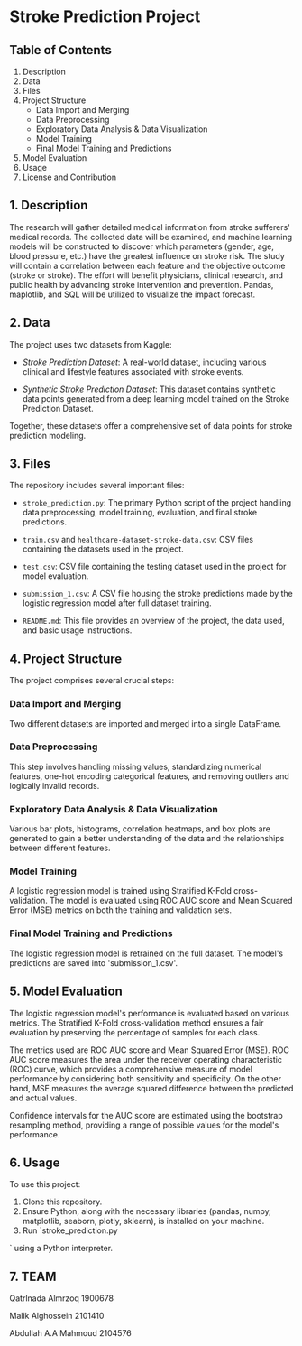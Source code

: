 # Stroke Prediction Project

## Table of Contents
1. Description
2. Data
3. Files
4. Project Structure
   - Data Import and Merging
   - Data Preprocessing
   - Exploratory Data Analysis & Data Visualization
   - Model Training
   - Final Model Training and Predictions
5. Model Evaluation
6. Usage
7. License and Contribution

## 1. Description
The research will gather detailed medical information from stroke sufferers' medical records. The collected data will be examined, and machine learning models will be constructed to discover which parameters (gender, age, blood pressure, etc.) have the greatest influence on stroke risk. The study will contain a correlation between each feature and the objective outcome (stroke or stroke). The effort will benefit physicians, clinical research, and public health by advancing stroke intervention and prevention. Pandas, maplotlib, and SQL will be utilized to visualize the impact forecast.

## 2. Data

The project uses two datasets from Kaggle:

- *Stroke Prediction Dataset*: A real-world dataset, including various clinical and lifestyle features associated with stroke events. 

- *Synthetic Stroke Prediction Dataset*: This dataset contains synthetic data points generated from a deep learning model trained on the Stroke Prediction Dataset.

Together, these datasets offer a comprehensive set of data points for stroke prediction modeling.

## 3. Files

The repository includes several important files:

- `stroke_prediction.py`: The primary Python script of the project handling data preprocessing, model training, evaluation, and final stroke predictions.

- `train.csv` and `healthcare-dataset-stroke-data.csv`: CSV files containing the datasets used in the project.

- `test.csv`: CSV file containing the testing dataset used in the project for model evaluation.

- `submission_1.csv`: A CSV file housing the stroke predictions made by the logistic regression model after full dataset training.

- `README.md`: This file provides an overview of the project, the data used, and basic usage instructions.

## 4. Project Structure

The project comprises several crucial steps:

### Data Import and Merging
Two different datasets are imported and merged into a single DataFrame.

### Data Preprocessing
This step involves handling missing values, standardizing numerical features, one-hot encoding categorical features, and removing outliers and logically invalid records.

### Exploratory Data Analysis & Data Visualization
Various bar plots, histograms, correlation heatmaps, and box plots are generated to gain a better understanding of the data and the relationships between different features.

### Model Training
A logistic regression model is trained using Stratified K-Fold cross-validation. The model is evaluated using ROC AUC score and Mean Squared Error (MSE) metrics on both the training and validation sets.

### Final Model Training and Predictions
The logistic regression model is retrained on the full dataset. The model's predictions are saved into 'submission_1.csv'.

## 5. Model Evaluation

The logistic regression model's performance is evaluated based on various metrics. The Stratified K-Fold cross-validation method ensures a fair evaluation by preserving the percentage of samples for each class. 

The metrics used are ROC AUC score and Mean Squared Error (MSE). ROC AUC score measures the area under the receiver operating characteristic (ROC) curve, which provides a comprehensive measure of model performance by considering both sensitivity and specificity. On the other hand, MSE measures the average squared difference between the predicted and actual values.

Confidence intervals for the AUC score are estimated using the bootstrap resampling method, providing a range of possible values for the model's performance.

## 6. Usage

To use this project:

1. Clone this repository.
2. Ensure Python, along with the necessary libraries (pandas, numpy, matplotlib, seaborn, plotly, sklearn), is installed on your machine.
3. Run `stroke_prediction.py

` using a Python interpreter.

## 7. TEAM
Qatrlnada Almrzoq 1900678

Malik Alghossein 2101410

Abdullah A.A Mahmoud 2104576
